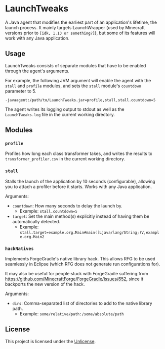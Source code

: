 # LaunchTweaks

A Java agent that modifies the earliest part of an application's lifetime, the launch process. It mainly targets LaunchWrapper (used by Minecraft versions prior to `[idk, 1.13 or something?]`), but some of its features will work with any Java application.

## Usage

LaunchTweaks consists of separate modules that have to be enabled through the agent's arguments.

For example, the following JVM argument will enable the agent with the `stall` and `profile` modules, and sets the `stall` module's `countdown` parameter to 5.

```
-javaagent:/path/to/LaunchTweaks.jar=profile,stall,stall.countdown=5
```

The agent writes its logging output to stdout as well as the `LaunchTweaks.log` file in the current working directory.

## Modules

### `profile`

Profiles how long each class transformer takes, and writes the results to `transformer_profiler.csv` in the current working directory.

### `stall`

Stalls the launch of the application by 10 seconds (configurable), allowing you to attach a profiler before it starts. Works with any Java application.

Arguments:
- `countdown`: How many seconds to delay the launch by.
  - Example: `stall.countdown=5`
- `target`: Set the main method(s) explicitly instead of having them be automatically detected.
  - Example: `stall.target=example.org.Main#main([Ljava/lang/String;)V,example.org.Main2`

### `hackNatives`

Implements ForgeGradle's native library hack. This allows RFG to be used seamlessly in Eclipse (which RFG does not generate run configurations for).

It may also be useful for people stuck with ForgeGradle suffering from https://github.com/MinecraftForge/ForgeGradle/issues/652, since it backports the new version of the hack.

Arguments:
- `dirs`: Comma-separated list of directories to add to the native library path.
  - Example: `some/relative/path:/some/absolute/path`

## License

This project is licensed under the [Unlicense](UNLICENSE).

